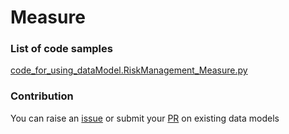 # Measure

### List of code samples 

<!-- 50-List of code -->

<!-- [code entry](link) -->
[code_for_using_dataModel.RiskManagement_Measure.py](https://github.com/smart-data-models/dataModel.RiskManagement/blob/master/Measure/code/code_for_using_dataModel.RiskManagement_Measure.py)


<!-- /50-List of code -->

### Contribution
You can raise an [issue](https://github.com/smart-data-models/dataModel.RiskManagement/issues) or submit your [PR](https://github.com/smart-data-models/dataModel.RiskManagement/pulls) on existing data models
